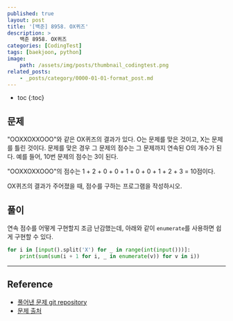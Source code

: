 ```yaml
---
published: true
layout: post
title: '[백준] 8958. OX퀴즈'
description: >
    백준 8958. OX퀴즈
categories: [CodingTest]
tags: [baekjoon, python]
image:
    path: /assets/img/posts/thumbnail_codingtest.png
related_posts:
    - _posts/category/0000-01-01-format_post.md
---
```

* toc
{:toc}

## 문제

"OOXXOXXOOO"와 같은 OX퀴즈의 결과가 있다. O는 문제를 맞은 것이고, X는 문제를 틀린 것이다. 문제를 맞은 경우 그 문제의 점수는 그 문제까지 연속된 O의 개수가 된다. 예를 들어, 10번 문제의 점수는 3이 된다.  

"OOXXOXXOOO"의 점수는 1 + 2 + 0 + 0 + 1 + 0 + 0 + 1 + 2 + 3 = 10점이다.  

OX퀴즈의 결과가 주어졌을 때, 점수를 구하는 프로그램을 작성하시오.  

## 풀이

연속 점수를 어떻게 구현할지 조금 난감했는데, 아래와 같이 `enumerate`를 사용하면 쉽게 구현할 수 있다.  

```python
for i in [input().split('X') for _ in range(int(input()))]:
    print(sum(sum(i + 1 for i, _ in enumerate(v)) for v in i))
```

---
## Reference
- [풀어낸 문제 git repository](https://github.com/djccnt15/coding_test)
- [문제 출처](https://www.acmicpc.net/problem/8958)